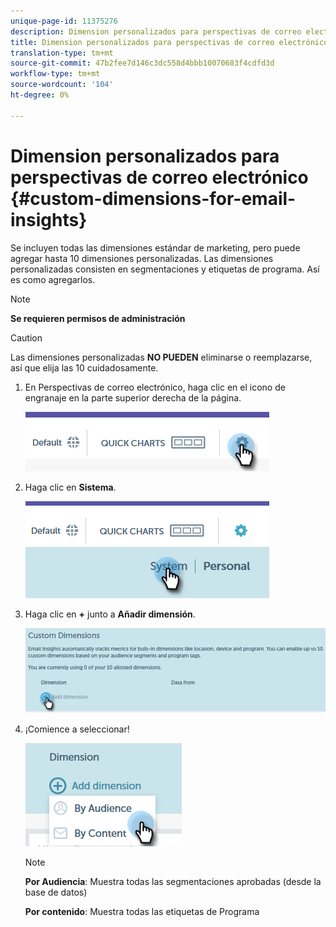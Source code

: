 ```yaml
---
unique-page-id: 11375276
description: Dimension personalizados para perspectivas de correo electrónico - Documentos de marketing - Documentación del producto
title: Dimension personalizados para perspectivas de correo electrónico
translation-type: tm+mt
source-git-commit: 47b2fee7d146c3dc558d4bbb10070683f4cdfd3d
workflow-type: tm+mt
source-wordcount: '104'
ht-degree: 0%

---
```



# Dimension personalizados para perspectivas de correo electrónico {#custom-dimensions-for-email-insights}

Se incluyen todas las dimensiones estándar de marketing, pero puede agregar hasta 10 dimensiones personalizadas. Las dimensiones personalizadas consisten en segmentaciones y etiquetas de programa. Así es como agregarlos.

>[!NOTE]
>
>**Se requieren permisos de administración**

>[!CAUTION]
>
>Las dimensiones personalizadas **NO PUEDEN** eliminarse o reemplazarse, así que elija las 10 cuidadosamente.

1. En Perspectivas de correo electrónico, haga clic en el icono de engranaje en la parte superior derecha de la página.

   ![](assets/cd1.png)

1. Haga clic en **Sistema**.

   ![](assets/cd2.png)

1. Haga clic en **+** junto a **Añadir dimensión**.

   ![](assets/cd3.png)

1. ¡Comience a seleccionar!

   ![](assets/cd4.png)

   >[!NOTE]
   >
   >**Por Audiencia**: Muestra todas las segmentaciones aprobadas (desde la base de datos)
   >
   >
   >**Por contenido**: Muestra todas las etiquetas de Programa


